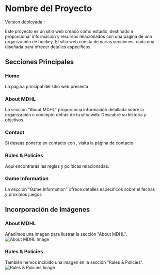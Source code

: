 # Nombre del Proyecto

Version deployada :

Este proyecto es un sitio web creado como estudio, destinado a proporcionar información y recursos relacionados con una pagina de una organización de hockey. El sitio web consta de varias secciones, cada una diseñada para ofrecer detalles específicos.

## Secciones Principales

### Home
La página principal del sitio web presenta 

### About MDHL
La sección "About MDHL" proporciona información detallada sobre la organización o concepto detrás de tu sitio web. Descubre su historia y objetivos.

### Contact
Si deseas ponerte en contacto con , visita la página de contacto. 

### Rules & Policies
Aquí encontrarás las reglas y políticas relacionadas.

### Game Information
La sección "Game Information" ofrece detalles específicos sobre el fechas y proximos juegos

## Incorporación de Imágenes

### About MDHL
Añadimos una imagen para ilustrar la sección "About MDHL". ![About MDHL Image](./images/about_image.jpg)

### Rules & Policies
También hemos incluido una imagen en la sección "Rules & Policies". ![Rules & Policies Image](./images/rules_image.jpg)



